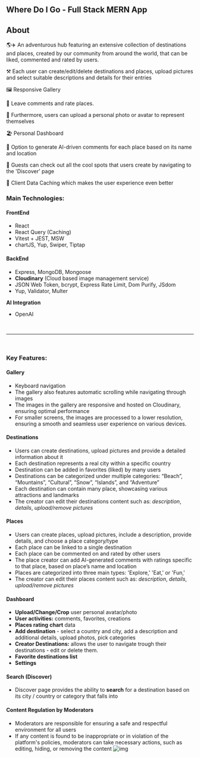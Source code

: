 ## Where Do I Go - Full Stack MERN App

## About

🌎✈️ An adventurous hub featuring an extensive collection of destinations and places, created by our community from around the world, that can be liked, commented and rated by users.

⚒️ Each user can create/edit/delete destinations and places, upload pictures and select suitable descriptions and details for their entries

🖼️ Responsive Gallery

💬 Leave comments and rate places.

📸 Furthermore, users can upload a personal photo or avatar to represent themselves

🏖️ Personal Dashboard

🤖 Option to generate AI-driven comments for each place based on its name and location

🔎 Guests can check out all the cool spots that users create by navigating to the 'Discover' page

👾 Client Data Caching which makes the user experience even better

### Main Technologies:

#### FrontEnd

- React
- React Query (Caching)
- Vitest + JEST, MSW
- chartJS, Yup, Swiper, Tiptap

#### BackEnd

- Express, MongoDB, Mongoose
- **Cloudinary** (Cloud based image management service)
- JSON Web Token, bcrypt, Express Rate Limit, Dom Purify, JSdom
- Yup, Validator, Multer

**AI Integration**

- OpenAI

<br>

---

<br>

### Key Features:

#### Gallery

- Keyboard navigation
- The gallery also features automatic scrolling while navigating through images
- The images in the gallery are responsive and hosted on Cloudinary, ensuring optimal performance
- For smaller screens, the images are processed to a lower resolution, ensuring a smooth and seamless user experience on various devices.

#### Destinations

- Users can create destinations, upload pictures and provide a detailed information about it
- Each destination represents a real city within a specific country
- Destination can be added in favorites (liked) by many users
- Destinations can be categorized under multiple categories: “Beach”, “Mountains”, “Cultural”, “Snow”, “Islands”, and “Adventure”
- Each destination can contain many place, showcasing various attractions and landmarks
- The creator can edit their destinations content such as: _description_, _details_, _upload/remove pictures_

#### Places

- Users can create places, upload pictures, include a description, provide details, and choose a place category/type
- Each place can be linked to a single destination
- Each place can be commented on and rated by other users
- The place creator can add AI-generated comments with ratings specific to that place, based on place’s name and location
- Places are categorized into three main types: 'Explore,' 'Eat,' or 'Fun,'
- The creator can edit their places content such as: _description_, _details_, _upload/remove pictures_

#### Dashboard

- **Upload/Change/Crop** user personal avatar/photo
- **User activities:** comments, favorites, creations
- **Places rating** **chart** data
- **Add destination** - select a country and city, add a description and additional details, upload photos, pick categories
- **Creator Destinations:** allows the user to navigate trough their destinations - edit or delete them.
- **Favorite destinations list**
- **Settings**

#### Search (Discover)

- Discover page provides the ability to **search** for a destination based on its city / country or category that falls into

#### Content Regulation by Moderators

- Moderators are responsible for ensuring a safe and respectful environment for all users
- If any content is found to be inappropriate or in violation of the platform's policies, moderators can take necessary actions, such as editing, hiding, or removing the content
![img]("https://drive.google.com/file/d/1gfg9zG2RSa8IR-NaUOoTkSFIfohMsG0s/view")